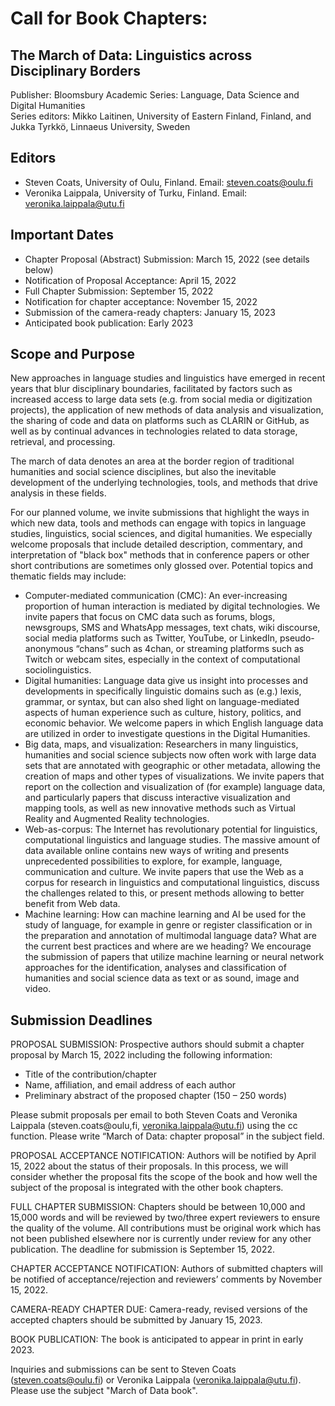 # Call for Book Chapters:
## The March of Data: Linguistics across Disciplinary Borders 

Publisher: Bloomsbury Academic
Series: Language, Data Science and Digital Humanities  
Series editors: Mikko Laitinen, University of Eastern Finland, Finland, and Jukka Tyrkkö, Linnaeus University, Sweden
 
## Editors
* Steven Coats, University of Oulu, Finland.  Email: steven.coats@oulu.fi
* Veronika Laippala, University of Turku, Finland. Email: veronika.laippala@utu.fi 

## Important Dates

* Chapter Proposal (Abstract) Submission: March 15, 2022 (see details below)
* Notification of Proposal Acceptance: April 15, 2022
* Full Chapter Submission: September 15, 2022
* Notification for chapter acceptance: November 15, 2022
* Submission of the camera-ready chapters: January 15, 2023
* Anticipated book publication: Early 2023
 
## Scope and Purpose
New approaches in language studies and linguistics have emerged in recent years that blur disciplinary boundaries, facilitated by factors such as increased access to large data sets (e.g. from social media or digitization projects), the application of new methods of data analysis and visualization, the sharing of code and data on platforms such as CLARIN or GitHub, as well as by continual advances in technologies related to data storage, retrieval, and processing. 

The march of data denotes an area at the border region of traditional humanities and social science disciplines, but also the inevitable development of the underlying technologies, tools, and methods that drive analysis in these fields. 

For our planned volume, we invite submissions that highlight the ways in which new data, tools and methods can engage with topics in language studies, linguistics, social sciences, and digital humanities. We especially welcome proposals that include detailed description, commentary, and interpretation of "black box" methods that in conference papers or other short contributions are sometimes only glossed over. Potential topics and thematic fields may include: 

* Computer-mediated communication (CMC): An ever-increasing proportion of human interaction is mediated by digital technologies. We invite papers that focus on CMC data such as forums, blogs, newsgroups, SMS and WhatsApp messages, text chats, wiki discourse, social media platforms such as Twitter, YouTube, or LinkedIn, pseudo-anonymous “chans” such as 4chan, or streaming platforms such as Twitch or webcam sites, especially in the context of computational sociolinguistics.
* Digital humanities: Language data give us insight into processes and developments in specifically linguistic domains such as (e.g.) lexis, grammar, or syntax, but can also shed light on language-mediated aspects of human experience such as culture, history, politics, and economic behavior. We welcome papers in which English language data are utilized in order to investigate questions in the Digital Humanities. 
* Big data, maps, and visualization: Researchers in many linguistics, humanities and social science subjects now often work with large data sets that are annotated with geographic or other metadata, allowing the creation of maps and other types of visualizations. We invite papers that report on the collection and visualization of (for example) language data, and particularly papers that discuss interactive visualization and mapping tools, as well as new innovative methods such as Virtual Reality and Augmented Reality technologies.
* Web-as-corpus: The Internet has revolutionary potential for linguistics, computational linguistics and language studies. The massive amount of data available online contains new ways of writing and presents unprecedented possibilities to explore, for example, language, communication and culture. We invite papers that use the Web as a corpus for research in linguistics and computational linguistics, discuss the challenges related to this, or present methods allowing to better benefit from Web data.
* Machine learning: How can machine learning and AI be used for the study of language, for example in genre or register classification or in the preparation and annotation of multimodal language data? What are the current best practices and where are we heading? We encourage the submission of papers that utilize machine learning or neural network approaches for the identification, analyses and classification of humanities and social science data as text or as sound, image and video. 

## Submission Deadlines
 PROPOSAL SUBMISSION: Prospective authors should submit a chapter proposal by March 15, 2022 including the following information:

* Title of the contribution/chapter
* Name, affiliation, and email address of each author
* Preliminary abstract of the proposed chapter (150 – 250 words)

Please submit proposals per email to both Steven Coats and Veronika Laippala (steven.coats@oulu,fi, veronika.laippala@utu.fi) using the cc function. Please write “March of Data: chapter proposal” in the subject field.     
 
PROPOSAL ACCEPTANCE NOTIFICATION: Authors will be notified by April 15, 2022 about the status of their proposals. In this process, we will consider whether the proposal fits the scope of the book and how well the subject of the proposal is integrated with the other book chapters.
 
FULL CHAPTER SUBMISSION: Chapters should be between 10,000 and 15,000 words and will be reviewed by two/three expert reviewers to ensure the quality of the volume. All contributions must be original work which has not been published elsewhere nor is currently under review for any other publication. The deadline for submission is September 15, 2022.
 
CHAPTER ACCEPTANCE NOTIFICATION: Authors of submitted chapters will be notified of acceptance/rejection and reviewers’ comments by November 15, 2022.
 
CAMERA-READY CHAPTER DUE: Camera-ready, revised versions of the accepted chapters should be submitted by January 15, 2023. 
 
BOOK PUBLICATION: The book is anticipated to appear in print in early 2023.
 
Inquiries and submissions can be sent to Steven Coats (steven.coats@oulu.fi) or Veronika Laippala (veronika.laippala@utu.fi). Please use the subject "March of Data book".

